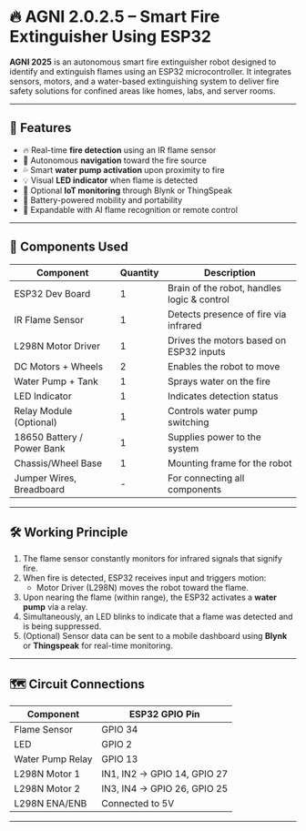 # 🔥 AGNI 2.0.2.5 – Smart Fire Extinguisher Using ESP32

**AGNI 2025** is an autonomous smart fire extinguisher robot designed to identify and extinguish flames using an ESP32 microcontroller. It integrates sensors, motors, and a water-based extinguishing system to deliver fire safety solutions for confined areas like homes, labs, and server rooms.

---

## 🚀 Features

- 🔥 Real-time **fire detection** using an IR flame sensor  
- 🤖 Autonomous **navigation** toward the fire source  
- 💦 Smart **water pump activation** upon proximity to fire  
- 💡 Visual **LED indicator** when flame is detected  
- 📡 Optional **IoT monitoring** through Blynk or ThingSpeak  
- 🔋 Battery-powered mobility and portability  
- 🧠 Expandable with AI flame recognition or remote control

---

## 🧠 Components Used

| Component              | Quantity | Description                                 |
|------------------------|----------|---------------------------------------------|
| ESP32 Dev Board        | 1        | Brain of the robot, handles logic & control |
| IR Flame Sensor        | 1        | Detects presence of fire via infrared       |
| L298N Motor Driver     | 1        | Drives the motors based on ESP32 inputs     |
| DC Motors + Wheels     | 2        | Enables the robot to move                   |
| Water Pump + Tank      | 1        | Sprays water on the fire                    |
| LED Indicator          | 1        | Indicates detection status                  |
| Relay Module (Optional)| 1        | Controls water pump switching               |
| 18650 Battery / Power Bank | 1    | Supplies power to the system                |
| Chassis/Wheel Base     | 1        | Mounting frame for the robot                |
| Jumper Wires, Breadboard| -       | For connecting all components               |

---

## 🛠 Working Principle

1. The flame sensor constantly monitors for infrared signals that signify fire.
2. When fire is detected, ESP32 receives input and triggers motion:
   - Motor Driver (L298N) moves the robot toward the flame.
3. Upon nearing the flame (within range), the ESP32 activates a **water pump** via a relay.
4. Simultaneously, an LED blinks to indicate that a flame was detected and is being suppressed.
5. (Optional) Sensor data can be sent to a mobile dashboard using **Blynk** or **Thingspeak** for real-time monitoring.

---

## 🗺️ Circuit Connections

| Component        | ESP32 GPIO Pin |
|------------------|----------------|
| Flame Sensor     | GPIO 34        |
| LED              | GPIO 2         |
| Water Pump Relay | GPIO 13        |
| L298N Motor 1    | IN1, IN2 → GPIO 14, GPIO 27 |
| L298N Motor 2    | IN3, IN4 → GPIO 26, GPIO 25 |
| L298N ENA/ENB    | Connected to 5V |

---
